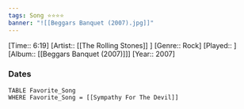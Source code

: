 ```yaml
---
tags: Song ⭐⭐⭐⭐ 
banner: "![[Beggars Banquet (2007).jpg]]"
---
```

[Time:: 6:19]
[Artist:: [[The Rolling Stones]] ]
[Genre:: Rock]
[Played:: ]
[Album:: [[Beggars Banquet (2007)]]]
[Year:: 2007]
### Dates
````dataview
TABLE Favorite_Song
WHERE Favorite_Song = [[Sympathy For The Devil]]
````